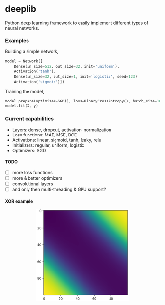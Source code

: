 # deeplib
Python deep learning framework to easily implement different types of neural networks.

### Examples
Building a simple network,
```py
model = Network([
	Dense(in_size=512, out_size=32, init='uniform'),
	Activation('tanh'),
	Dense(in_size=32, out_size=1, init='logistic', seed=123),
	Activation('sigmoid')])
```

Training the model,
```py
model.prepare(optimizer=SGD(), loss=BinaryCrossEntropy(), batch_size=10)
model.fit(X, y)
```

### Current capabilities
 - Layers: dense, dropout, activation, normalization
 - Loss functions: MAE, MSE, BCE
 - Activations: linear, sigmoid, tanh, leaky, relu
 - Initializers: regular, uniform, logistic
 - Optimizers: SGD

#### TODO
 - [ ] more loss functions
 - [ ] more & better optimizers
 - [ ] convolutional layers
 - [ ] and only then multi-threading & GPU support?

#### XOR example
<p align="center">
  <img src="illustrations/xor.png" width="60%"/>
<p/>
